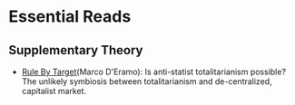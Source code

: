 # Essential Reads
## Supplementary Theory
- [Rule By Target](https://newleftreview.org/sidecar/posts/rule-by-target)(Marco D'Eramo): Is anti-statist totalitarianism possible? The unlikely symbiosis between totalitarianism and de-centralized, capitalist market. 
